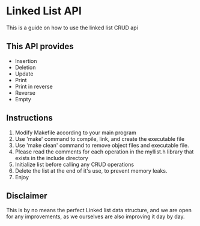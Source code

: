# Linked List API
This is a guide on how to use the linked list CRUD api

## This API provides
* Insertion
* Deletion
* Update
* Print 
* Print in reverse
* Reverse
* Empty 

## Instructions
1. Modify Makefile according to your main program
2. Use 'make' command to compile, link, and create the executable file
3. Use 'make clean' command to remove object files and executable file.
3. Please read the comments for each operation in the myllist.h library that exists in the include directory
4. Initialize list before calling any CRUD operations
5. Delete the list at the end of it's use, to prevent memory leaks.
6. Enjoy

## Disclaimer
This is by no means the perfect Linked list data structure, and we are open for any improvements, as we ourselves are also improving it day by day.


